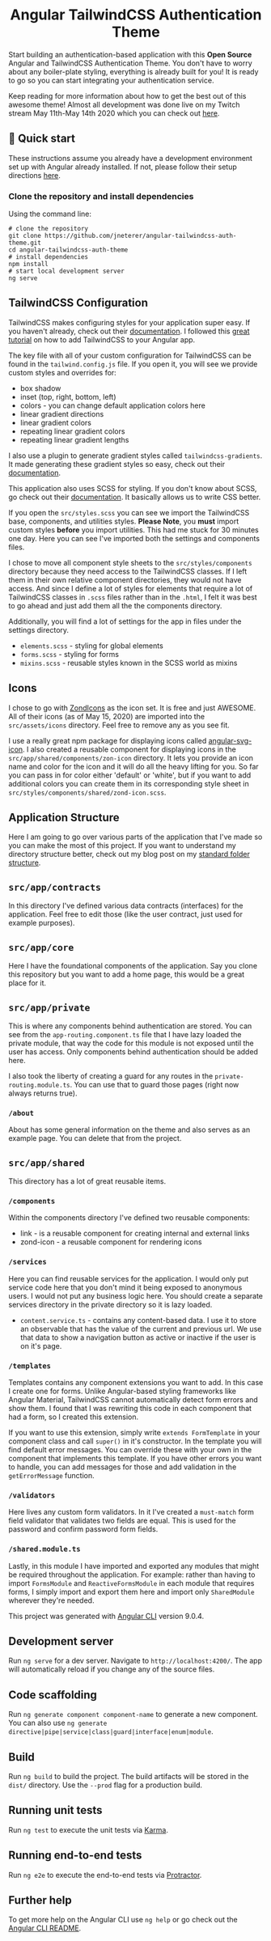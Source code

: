 <div align="center">
  <h1>Angular TailwindCSS Authentication Theme</h1>
</div>

Start building an authentication-based application with this **Open Source** Angular and TailwindCSS Authentication Theme. You don't have to worry about any boiler-plate styling, everything is already built for you! It is ready to go so you can start integrating your authentication service.

Keep reading for more information about how to get the best out of this awesome theme! Almost all development was done live on my Twitch stream May 11th-May 14th 2020 which you can check out [here](https://www.twitch.tv/jacobneterer).

## 🚀 Quick start
These instructions assume you already have a development environment set up with Angular already installed. If not, please follow their setup directions [here](https://angular.io/guide/setup-local).

### Clone the repository and install dependencies
Using the command line:
```shell
# clone the repository
git clone https://github.com/jneterer/angular-tailwindcss-auth-theme.git
cd angular-tailwindcss-auth-theme
# install dependencies
npm install
# start local development server
ng serve
```
## TailwindCSS Configuration

TailwindCSS makes configuring styles for your application super easy. If you haven't already, check out their [documentation](https://tailwindcss.com). I followed this [great tutorial](https://dev.to/seankerwin/angular-8-tailwind-css-guide-3m45) on how to add TailwindCSS to your Angular app.

The key file with all of your custom configuration for TailwindCSS can be found in the `tailwind.config.js` file. If you open it, you will see we provide custom styles and overrides for:

* box shadow
* inset (top, right, bottom, left)
* colors - you can change default application colors here
* linear gradient directions
* linear gradient colors
* repeating linear gradient colors
* repeating linear gradient lengths

I also use a plugin to generate gradient styles called `tailwindcss-gradients`. It made generating these gradient styles so easy, check out their [documentation](https://www.npmjs.com/package/tailwindcss-gradients).

This application also uses SCSS for styling. If you don't know about SCSS, go check out their [documentation](https://sass-lang.com/). It basically allows us to write CSS better.

If you open the `src/styles.scss` you can see we import the TailwindCSS base, components, and utilities styles. **Please Note**, you **must** import custom styles **before** you import utilities. This had me stuck for 30 minutes one day. Here you can see I've imported both the settings and components files.

I chose to move all component style sheets to the `src/styles/components` directory because they need access to the TailwindCSS classes. If I left them in their own relative component directories, they would not have access. And since I define a lot of styles for elements that require a lot of TailwindCSS classes in `.scss` files rather than in the `.html`, I felt it was best to go ahead and just add them all the the components directory.

Additionally, you will find a lot of settings for the app in files under the settings directory.

* `elements.scss` - styling for global elements
* `forms.scss` - styling for forms
* `mixins.scss` - reusable styles known in the SCSS world as mixins

## Icons

I chose to go with [ZondIcons](http://www.zondicons.com/) as the icon set. It is free and just AWESOME. All of their icons (as of May 15, 2020) are imported into the `src/assets/icons` directory. Feel free to remove any as you see fit.

I use a really great npm package for displaying icons called [angular-svg-icon](https://www.npmjs.com/package/angular-svg-icon). I also created a reusable component for displaying icons in the `src/app/shared/components/zon-icon` directory. It lets you provide an icon name and color for the icon and it will do all the heavy lifting for you. So far you can pass in for color either 'default' or 'white', but if you want to add additional colors you can create them in its corresponding style sheet in `src/styles/components/shared/zond-icon.scss`.

## Application Structure

Here I am going to go over various parts of the application that I've made so you can make the most of this project. If you want to understand my directory structure better, check out my blog post on my [standard folder structure](https://medium.com/@jacobneterer/angular-my-standard-folder-structure-1fac4f0252de).

## `src/app/contracts`

In this directory I've defined various data contracts (interfaces) for the application. Feel free to edit those (like the user contract, just used for example purposes).

## `src/app/core`

Here I have the foundational components of the application. Say you clone this repository but you want to add a home page, this would be a great place for it.

## `src/app/private`

This is where any components behind authentication are stored. You can see from the `app-routing.component.ts` file that I have lazy loaded the private module, that way the code for this module is not exposed until the user has access. Only components behind authentication should be added here.

I also took the liberty of creating a guard for any routes in the `private-routing.module.ts`. You can use that to guard those pages (right now always returns true).

### `/about`

About has some general information on the theme and also serves as an example page. You can delete that from the project.

## `src/app/shared`

This directory has a lot of great reusable items.

### `/components`

Within the components directory I've defined two reusable components:

* link - is a reusable component for creating internal and external links
* zond-icon - a reusable component for rendering icons

### `/services`

Here you can find reusable services for the application. I would only put service code here that you don't mind it being exposed to anonymous users. I would not put any business logic here. You should create a separate services directory in the private directory so it is lazy loaded.

* `content.service.ts` - contains any content-based data. I use it to store an observable that has the value of the current and previous url. We use that data to show a navigation button as active or inactive if the user is on it's page.

### `/templates`

Templates contains any component extensions you want to add. In this case I create one for forms. Unlike Angular-based styling frameworks like Angular Material, TailwindCSS cannot automatically detect form errors and show them. I found that I was rewriting this code in each component that had a form, so I created this extension.

If you want to use this extension, simply write `extends FormTemplate` in your component class and call `super()` in it's constructor. In the template you will find default error messages. You can override these with your own in the component that implements this template. If you have other errors you want to handle, you can add messages for those and add validation in the `getErrorMessage` function.

### `/validators`

Here lives any custom form validators. In it I've created a `must-match` form field validator that validates two fields are equal. This is used for the password and confirm password form fields.

### `/shared.module.ts`

Lastly, in this module I have imported and exported any modules that might be required throughout the application. For example: rather than having to import `FormsModule` and `ReactiveFormsModule` in each module that requires forms, I simply import and export them here and import only `SharedModule` wherever they're needed.

This project was generated with [Angular CLI](https://github.com/angular/angular-cli) version 9.0.4.

## Development server

Run `ng serve` for a dev server. Navigate to `http://localhost:4200/`. The app will automatically reload if you change any of the source files.

## Code scaffolding

Run `ng generate component component-name` to generate a new component. You can also use `ng generate directive|pipe|service|class|guard|interface|enum|module`.

## Build

Run `ng build` to build the project. The build artifacts will be stored in the `dist/` directory. Use the `--prod` flag for a production build.

## Running unit tests

Run `ng test` to execute the unit tests via [Karma](https://karma-runner.github.io).

## Running end-to-end tests

Run `ng e2e` to execute the end-to-end tests via [Protractor](http://www.protractortest.org/).

## Further help

To get more help on the Angular CLI use `ng help` or go check out the [Angular CLI README](https://github.com/angular/angular-cli/blob/master/README.md).